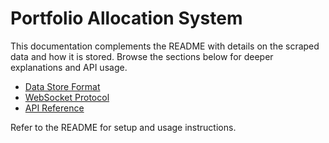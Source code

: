 # Portfolio Allocation System

This documentation complements the README with details on the scraped data and how it is stored. Browse the sections below for deeper explanations and API usage.

- [Data Store Format](./data_format.md)
- [WebSocket Protocol](./websocket.md)
- [API Reference](./api_reference.md)

Refer to the README for setup and usage instructions.
